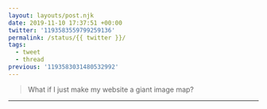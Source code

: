 ```yaml
---
layout: layouts/post.njk
date: 2019-11-10 17:37:51 +00:00
twitter: '1193583559799259136'
permalink: /status/{{ twitter }}/
tags: 
  - tweet
  - thread
previous: '1193583031480532992'
---
```


> What if I just make my website a giant image map?

---
